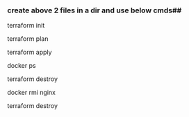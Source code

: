 ### create above 2 files in a dir and use below cmds##

terraform init

terraform plan

terraform apply

docker ps

terraform destroy

docker rmi nginx

terraform destroy
